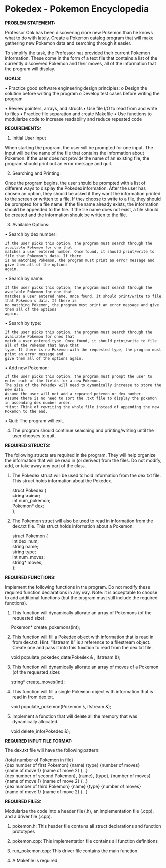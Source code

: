 # Pokedex - Pokemon Encyclopedia

**PROBLEM STATEMENT:**

Professor Oak has been discovering more new Pokemon than he knows what to do with lately. Create a Pokemon catalog program that will make gathering new Pokemon data and
searching through it easier.

To simplify the task, the Professor has provided their current Pokemon information. These
come in the form of a text file that contains a list of the currently discovered Pokemon and their moves,
all of the information that the program will display.

**GOALS:**

• Practice good software engineering design principles:
    o Design the solution before writing the program
    o Develop test cases before writing the program

• Review pointers, arrays, and structs
• Use file I/O to read from and write to files
• Practice file separation and create Makefile
• Use functions to modularize code to increase readability and reduce repeated code

**REQUIREMENTS:**

1. Initial User Input

When starting the program, the user will be prompted for one input. The input will be the name of the file
that contains the information about Pokemon. If the user does not provide the name of an existing file,
the program should print out an error message and quit.

2. Searching and Printing:

Once the program begins, the user should be prompted with a list of different ways to display the
Pokedex information. After the user has chosen an option, they should be asked if they want the
information printed to the screen or written to a file. If they choose to write to a file, they should be
prompted for a file name. If the file name already exists, the information should be appended to the file.
If the file name does not exist, a file should be created and the information should be written to the file.

3. Available Options:

• Search by dex number:

    If the user picks this option, the program must search through the available Pokemon for one that
    matches a user entered number. Once found, it should print/write to file that Pokemon's data. If there
    is no matching Pokemon, the program must print an error message and give them all of the options
    again.

• Search by name:

    If the user picks this option, the program must search through the available Pokemon for one that
    matches a user entered name. Once found, it should print/write to file that Pokemon's data. If there is
    no matching Pokemon, the program must print an error message and give them all of the options
    again.

• Search by type:

    If the user picks this option, the program must search through the available Pokemon for ones that
    match a user entered type. Once found, it should print/write to file all of the Pokemon that have that
    type. If there is no Pokemon with the requested type, the program must print an error message and
    give them all of the options again.

• Add new Pokemon:

    If the user picks this option, the program must prompt the user to enter each of the fields for a new Pokemon. 
    The size of the Pokedex will need to dynamically increase to store the new data. 
    Assume the user will not add a repeated pokemon or dex number. 
    Assume there is no need to sort the .txt file to display the pokemon in ascending dex number order. 
    *Hint: Think of rewriting the whole file instead of appending the new Pokemon to the end.

• Quit: The program will exit.

4. The program should continue searching and printing/writing until the user chooses to quit.

**REQUIRED STRUCTS:**

The following structs are required in the program. They will help organize the information that will be
read in (or derived) from the files. Do not modify, add, or take away any part of the class.

1. The Pokedex struct will be used to hold information from the dex.txt file. This struct holds information about the Pokedex.  
 
   struct Pokedex {    
        string trainer;  
        int num_pokemon;  
        Pokemon* dex;  
    };

2. The Pokemon struct will also be used to read in information from the dex.txt file. This struct holds information about a Pokemon.
 
   struct Pokemon {  
         int dex_num;  
         string name;  
         string type;  
         int num_moves;  
         string* moves;  
    };

**REQUIRED FUNCTIONS:**

Implement the following functions in the program. Do not modify these required function declarations in any way. Note: it is acceptable to choose to add additional functions (but the program must still include the required functions).

1. This function will dynamically allocate an array of Pokemons (of the requested size):

&nbsp;&nbsp;&nbsp;&nbsp; Pokemon* create_pokemons(int);

2. This function will fill a Pokedex object with information that is read in from dex.txt. Hint: “ifstream &” is a reference to a filestream object. Create one and pass it into this function to read from the dex.txt file.

&nbsp;&nbsp;&nbsp;&nbsp; void populate_pokedex_data(Pokedex & , ifstream &);

3. This function will dynamically allocate an array of moves of a Pokemon (of the requested size):

&nbsp;&nbsp;&nbsp;&nbsp; string* create_moves(int);

4. This function will fill a single Pokemon object with information that is read in from dex.txt.

&nbsp;&nbsp;&nbsp;&nbsp; void populate_pokemon(Pokemon &, ifstream &);

5. Implement a function that will delete all the memory that was dynamically allocated.

&nbsp;&nbsp;&nbsp;&nbsp; void delete_info(Pokedex &);

**REQUIRED INPUT FILE FORMAT:**

The dex.txt file will have the following pattern:

{total number of Pokemon in file}  
{dex number of first Pokemon} {name} {type} {number of moves}  
{name of move 1} {name of move 2} {…}    
{dex number of second Pokemon}, {name}, {type}, {number of moves}  
{name of move 1} {name of move 2} {…}    
{dex number of third Pokemon} {name} {type} {number of moves}  
{name of move 1} {name of move 2} {…}    

**REQUIRED FILES:**

Modularize the code into a header file (.h), an implementation file (.cpp), and a
driver file (.cpp).
 
1. pokemon.h: This header file contains all struct declarations and function prototypes

2. pokemon.cpp: This implementation file contains all function definitions

3. run_pokemon.cpp: This driver file contains the main function

4. A Makefile is required
